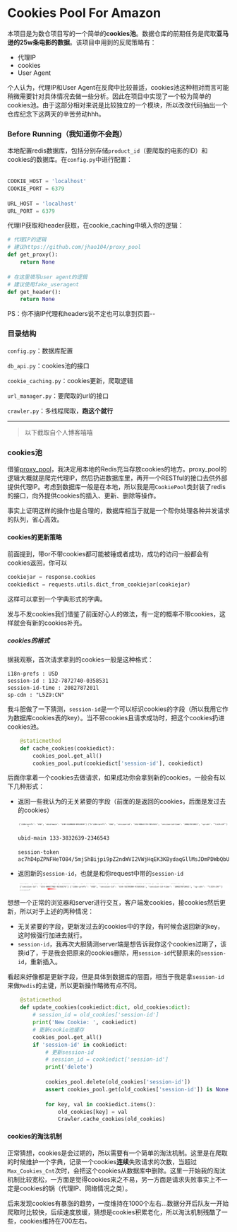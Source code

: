 # Cookies Pool For Amazon

本项目是为数仓项目写的一个简单的**cookies池**。数据仓库的前期任务是爬取**亚马逊的25w条电影的数据**。该项目中用到的反爬策略有：

- 代理IP
- cookies
- User Agent

个人认为，代理IP和User Agent在反爬中比较普适，cookies池这种相对而言可能稍微需要针对具体情况去做一些分析。因此在项目中实现了一个较为简单的cookies池。由于这部分相对来说是比较独立的一个模块，所以改改代码抽出一个仓库纪念下这两天的辛苦劳动hhh。

### Before Running（我知道你不会跑）

本地配置redis数据库，包括分别存储`product_id`（要爬取的电影的ID）和cookies的数据库。在`config.py`中进行配置：

```python

COOKIE_HOST = 'localhost'
COOKIE_PORT = 6379

URL_HOST = 'localhost'
URL_PORT = 6379

```

代理IP获取和header获取，在cookie_caching中填入你的逻辑：

```python
# 代理IP的逻辑
# 建议https://github.com/jhao104/proxy_pool 
def get_proxy():
    return None

# 在这里填写user agent的逻辑
# 建议使用fake_useragent
def get_header():
    return None
```

PS：你不搞IP代理和headers说不定也可以拿到页面--

### 目录结构

`config.py`：数据库配置

`db_api.py`：cookies池的接口

`cookie_caching.py`：cookies更新，爬取逻辑

`url_manager.py`：要爬取的url的接口

`crawler.py`：多线程爬取，**跑这个就行**



---

> 以下截取自个人博客嘻嘻

### cookies池

借鉴[proxy_pool]( https://github.com/jhao104/proxy_pool )，我决定用本地的Redis充当存放cookies的地方。proxy_pool的逻辑大概就是爬完代理IP，然后扔进数据库里，再开一个RESTful的接口去供外部提供代理IP。考虑到数据库一般是在本地，所以我是用`CookiePool`类封装了redis的接口，向外提供cookies的插入、更新、删除等操作。

事实上证明这样的操作也是合理的，数据库相当于就是一个帮你处理各种并发请求的队列，省心高效。

#### cookies的更新策略

前面提到，带or不带cookies都可能被锤或者成功，成功的访问一般都会有cookies返回，你可以

```python
cookiejar = response.cookies
cookiedict = requests.utils.dict_from_cookiejar(cookiejar)
```

这样可以拿到一个字典形式的字典。

发与不发cookies我们借鉴了前面好心人的做法，有一定的概率不带cookies，这样就会有新的cookies补充。

##### cookies的格式

据我观察，首次请求拿到的cookies一般是这种格式：

```shell
i18n-prefs : USD 
session-id : 132-7872740-0358531 
session-id-time : 2082787201l 
sp-cdn : "L5Z9:CN" 
```

我斗胆做了一下猜测，`session-id`是一个可以标识cookies的字段（所以我用它作为数据库cookies表的key）。当不带cookies且请求成功时，把这个cookies扔进cookies池。

```python
 	@staticmethod
    def cache_cookies(cookiedict):
        cookies_pool.get_all()
        cookies_pool.put(cookiedict['session-id'], cookiedict)
```



后面你拿着一个cookies去做请求，如果成功你会拿到新的cookies，一般会有以下几种形式：

- 返回一些我认为的无关紧要的字段（前面的是返回的cookies，后面是发过去的cookies）

  ![format1](img/1.png)

  ```shell
  ubid-main 133-3832639-2346543 
  
  session-token ac7hD4pZPNFHeTO84/5mjShBijpi9pZ2ndWVI2VWjHqEK3KBydaqGllMsJDmPDWbQbUmxys06mr3fZSCmljj5H/CDtFrUY8OmpWPiQtPG19E/1Vjv4dwmX3F0zfP4iWpjiZhpC7OkFvTAney0VLYQfdh3lFwpW1e7iiGjL6SRetSpIFXgCdtcF55H6lxLTAs 
  ```

- 返回新的`session-id`，也就是和你request中带的`session-id`

  ![session-id](img/2.png)

想想一个正常的浏览器和server进行交互，客户端发cookies，接cookies然后更新，所以对于上述的两种情况：

- 无关紧要的字段，更新发过去的cookies中的字段，有时候会返回新的key，这时候强行加进去就行。
- `session-id`，我再次大胆猜测server端是想告诉我你这个cookies过期了，该换id了，于是我会把原来的cookies删除，用`session-id`代替原来的`session-id`，重新插入。

看起来好像都是更新字段，但是具体到数据库的层面，相当于我是拿`session-id`来做`Redis`的主键，所以更新操作略微有点不同。

```python
 	@staticmethod
    def update_cookies(cookiedict:dict, old_cookies:dict):
        # session_id = old_cookies['session-id']
        print('New Cookie: ', cookiedict)
        # 更新cookie池缓存
        cookies_pool.get_all()
        if 'session-id' in cookiedict:
            # 更新session-id
            # session_id = cookiedict['session-id']
            print('delete')

            cookies_pool.delete(old_cookies['session-id'])
            assert cookies_pool.get(old_cookies['session-id']) is None

            for key, val in cookiedict.items():
                old_cookies[key] = val
                Crawler.cache_cookies(old_cookies)
```



#### cookies的淘汰机制

正常猜想，cookies是会过期的，所以需要有一个简单的淘汰机制。这里是在爬取的时候维护一个字典，记录一个cookies**连续**失败请求的次数，当超过`Max_Cookies_Cnt`次时，会把这个cookies从数据库中删除。这里一开始我的淘汰机制比较宽松，一方面是觉得cookies来之不易，另一方面是请求失败事实上不一定是cookies的锅（代理IP、网络情况之类）。

后来发现cookies有暴涨的趋势，一度维持在1000个左右...数据分开后队友一开始爬取时比较快，后续速度放缓，猜想是cookies积累老化，所以淘汰机制残酷了一些，cookies维持在700左右。